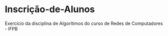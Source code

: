 # Inscrição-de-Alunos
Exercício da disciplina de Algorítimos do curso de Redes de Computadores - IFPB
